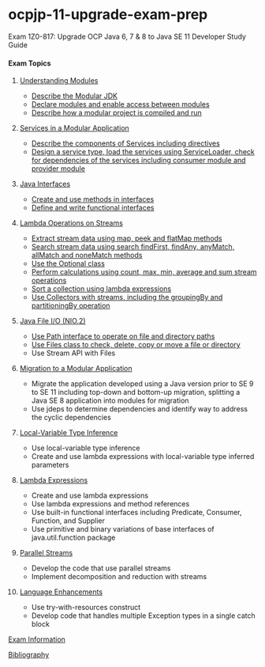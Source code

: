 # ocpjp-11-upgrade-exam-prep
Exam 1Z0-817: Upgrade OCP Java 6, 7 &amp; 8 to Java SE 11 Developer Study Guide

#### Exam Topics

1. ​[Understanding Modules​](notes/understanding_modules)
   * [Describe the Modular JDK​](notes/understanding_modules/describe_the_modular_jdk.md​)
   * [​Declare modules and enable access between modules​](notes/understanding_modules/declare_modules_and_enable_access_between_modules.md)
   * [​Describe how a modular project is compiled and run​](notes/understanding_modules/describe_how_a_modular_project_is_compiled_and_run.md)

2. [Services in a Modular Application](notes/services_in_a_modular_application)
    * [Describe the components of Services including directives](/notes/services_in_a_modular_application/describe_the_components_of_services_including_directives.md)
    * [Design a service type, load the services using ServiceLoader, check for dependencies of the services including
   consumer module and provider module](/notes/services_in_a_modular_application/design_service_type_load_using_service_loader_check_for_dependencies.md)

3. [Java Interfaces](notes/java_interfaces)
    * [Create and use methods in interfaces](notes/java_interfaces/create_and_use_methods_in_interfaces.md)
    * [Define and write functional interfaces](notes/java_interfaces/define_and_write_functional_interfaces.md)

4. [Lambda Operations on Streams](notes/lambda_operations_on_streams)
    * [Extract stream data using map, peek and flatMap methods](notes/lambda_operations_on_streams/extract_stream_data_using_map_peek_and_flatMap_methods.md)
    * [Search stream data using search findFirst, findAny, anyMatch, allMatch and noneMatch methods](notes/lambda_operations_on_streams/search_stream_data_using_search_findFirst_findAny_anyMatch_allMatch_and_noneMatch_methods.md)
    * [Use the Optional class](notes/lambda_operations_on_streams/use_the_optional_class.md)
    * [Perform calculations using count, max, min, average and sum stream operations](notes/lambda_operations_on_streams/use_the_optional_class.md)
    * [Sort a collection using lambda expressions](notes/lambda_operations_on_streams/sort_a_collection_using_lambda_expressions.md)
    * [Use Collectors with streams, including the groupingBy and partitioningBy operation](notes/lambda_operations_on_streams/use_collectors_with_streams_including_the_groupingBy_and_partitioningBy_operation.md)

5. [Java File I/O (NIO.2)](notes/java_file_io_nio2)
    * [Use Path interface to operate on file and directory paths](notes/java_file_io_nio2/use_path_interface_to_operate_on_file_and_directory_paths.md)
    * [Use Files class to check, delete, copy or move a file or directory](/notes/java_file_io_nio2/use_files_class_to_check_delete_copy_or_move_a_file_or_directory.md)
    * Use Stream API with Files

6. [Migration to a Modular Application](notes/migration_to_a_modular_application)
    * Migrate the application developed using a Java version prior to SE 9 to SE 11 including top-down and bottom-up
  migration, splitting a Java SE 8 application into modules for migration
    * Use jdeps to determine dependencies and identify way to address the cyclic dependencies

7. [Local-Variable Type Inference](notes/local_variable_type_inference)
    * Use local-variable type inference
    * Create and use lambda expressions with local-variable type inferred parameters

8. [Lambda Expressions](notes/lambda_expressions)
    * Create and use lambda expressions
    * Use lambda expressions and method references
    * Use built-in functional interfaces including Predicate, Consumer, Function, and Supplier
    * Use primitive and binary variations of base interfaces of java.util.function package

9. [Parallel Streams](notes/parallel_streams)
    * Develop the code that use parallel streams
    * Implement decomposition and reduction with streams

10. [Language Enhancements](notes/language_enhancements)
    * Use try-with-resources construct
    * Develop code that handles multiple Exception types in a single catch block
    
[Exam Information](notes/exam_information.md)

[Bibliography](notes/bibliography.md)